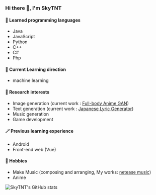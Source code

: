 ### Hi there 👋, I'm SkyTNT

#### 🌱 Learned programming languages

- Java
- JavaScript
- Python
- C++
- C#
- Php

#### 🔭 Current Learning direction

- machine learning

#### 🤔 Research interests

- Image generation (current work : [Full-body Anime GAN](https://huggingface.co/spaces/skytnt/full-body-anime-gan))
- Text generation (current work : [Japanese Lyric Generator](https://huggingface.co/spaces/skytnt/lyric-generator-ja))
- Music generation
- Game development

#### 🪄 Previous learning experience

- Android
- Front-end web (Vue)

#### 🥳 Hobbies

- Make Music (composing and arranging, My works: [netease music](https://music.163.com/#/artist?id=46830712))
- Anime

![SkyTNT's GitHub stats](https://github-readme-stats.vercel.app/api?username=SkyTNT&count_private=true&show_icons=true)
